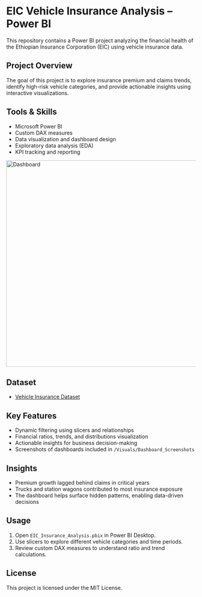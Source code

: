# EIC Vehicle Insurance Analysis – Power BI

This repository contains a Power BI project analyzing the financial health of the Ethiopian Insurance Corporation (EIC) using vehicle insurance data.

## Project Overview
The goal of this project is to explore insurance premium and claims trends, identify high-risk vehicle categories, and provide actionable insights using interactive visualizations.

## Tools & Skills
- Microsoft Power BI
- Custom DAX measures
- Data visualization and dashboard design
- Exploratory data analysis (EDA)
- KPI tracking and reporting

<img width="976" height="550" alt="Dashboard" src="https://github.com/user-attachments/assets/cc08e7c0-af34-4ff4-b504-a0d4f2295af7" />

## Dataset
- [Vehicle Insurance Dataset](https://lnkd.in/eATGKnqd)

## Key Features
- Dynamic filtering using slicers and relationships
- Financial ratios, trends, and distributions visualization
- Actionable insights for business decision-making
- Screenshots of dashboards included in `/Visuals/Dashboard_Screenshots`

## Insights
- Premium growth lagged behind claims in critical years
- Trucks and station wagons contributed to most insurance exposure
- The dashboard helps surface hidden patterns, enabling data-driven decisions

  

## Usage
1. Open `EIC_Insurance_Analysis.pbix` in Power BI Desktop.
2. Use slicers to explore different vehicle categories and time periods.
3. Review custom DAX measures to understand ratio and trend calculations.

## License
This project is licensed under the MIT License.
